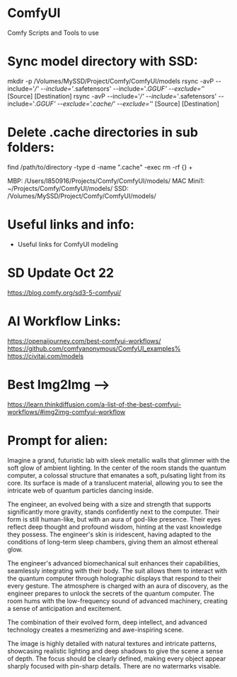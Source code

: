 # ComfyUI
Comfy Scripts and Tools to use

# Sync model directory with SSD:
mkdir -p /Volumes/MySSD/Project/Comfy/ComfyUI/models
rsync -avP --include='*/' --include='*.safetensors' --include='*.GGUF' --exclude='*' [Source] [Destination]
rsync -avP --include='*/' --include='*.safetensors' --include='*.GGUF' --exclude='.cache/' --exclude='*' [Source] [Destination]

# Delete .cache directories in sub folders:
find /path/to/directory -type d -name ".cache" -exec rm -rf {} +


MBP: /Users/I850916/Projects/Comfy/ComfyUI/models/
MAC Mini1: ~/Projects/Comfy/ComfyUI/models/
SSD: /Volumes/MySSD/Project/Comfy/ComfyUI/models/

# Useful links and info:
* Useful links for ComfyUI modeling

# SD Update Oct 22
https://blog.comfy.org/sd3-5-comfyui/


# AI Workflow Links:
https://openaijourney.com/best-comfyui-workflows/
https://github.com/comfyanonymous/ComfyUI_examples%  
https://civitai.com/models


# Best Img2Img --> 
https://learn.thinkdiffusion.com/a-list-of-the-best-comfyui-workflows/#img2img-comfyui-workflow


# Prompt for alien:

Imagine a grand, futuristic lab with sleek metallic walls that glimmer with the soft glow of ambient lighting. In the center of the room stands the quantum computer, a colossal structure that emanates a soft, pulsating light from its core. Its surface is made of a translucent material, allowing you to see the intricate web of quantum particles dancing inside.

The engineer, an evolved being with a size and strength that supports significantly more gravity, stands confidently next to the computer. Their form is still human-like, but with an aura of god-like presence. Their eyes reflect deep thought and profound wisdom, hinting at the vast knowledge they possess. The engineer's skin is iridescent, having adapted to the conditions of long-term sleep chambers, giving them an almost ethereal glow.

The engineer's advanced biomechanical suit enhances their capabilities, seamlessly integrating with their body. The suit allows them to interact with the quantum computer through holographic displays that respond to their every gesture. The atmosphere is charged with an aura of discovery, as the engineer prepares to unlock the secrets of the quantum computer. The room hums with the low-frequency sound of advanced machinery, creating a sense of anticipation and excitement.

The combination of their evolved form, deep intellect, and advanced technology creates a mesmerizing and awe-inspiring scene.

The image is highly detailed with natural textures and intricate patterns, showcasing realistic lighting and deep shadows to give the scene a sense of depth. The focus should be clearly defined, making every object appear sharply focused with pin-sharp details. There are no watermarks visable.